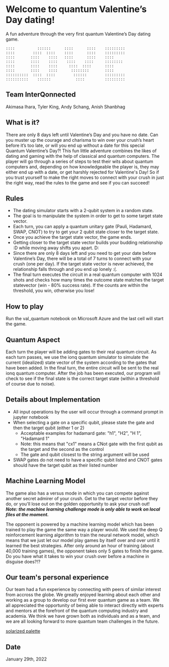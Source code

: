 # Welcome to quantum Valentine’s Day dating!

A fun adventure through the very first quantum Valentine’s Day dating game.

    ::::          ::::::      ::::      ::::    :::::::::
    ::::        ::::  ::::    ::::      ::::    :::::::::
    ::::       ::::    ::::   ::::      ::::    ::::
    ::::       ::::    ::::    ::::    ::::     ::::::::
    ::::       ::::    ::::     ::::  ::::      ::::
    ::::       ::::    ::::      ::::::::       ::::
    ::::::::::  ::::  ::::        ::::::        :::::::::
    ::::::::::    ::::::           ::::         :::::::::

## Team InterQonnected

Akimasa Ihara, Tyler King, Andy Schang, Anish Shanbhag

## What is it?

There are only 8 days left until Valentine’s Day and you have no date. Can you muster up the courage and charisma to win over your crush’s heart before it’s too late, or will you end up without a date for this special Quantum Valentine’s Day?! This fun little adventure combines the likes of dating and gaming with the help of classical and quantum computers. The player will go through a series of steps to test their wits about quantum computers and, depending on how knowledgeable the player is, they may either end up with a date, or get harshly rejected for Valentine's Day! So if you trust yourself to make the right moves to connect with your crush in just the right way, read the rules to the game and see if you can succeed!

## Rules

- The dating simulator starts with a 2-qubit system in a random state.
- The goal is to manipulate the system in order to get to some target state vector.
- Each turn, you can apply a quantum unitary gate (Pauli, Hadamard, SWAP, CNOT) to try to get your 2 qubit state closer to the target state.
- Once you achieve the target state vector, the game ends.
- Getting closer to the target state vector builds your budding relationship :D while moving away shifts you apart. D:
- Since there are only 8 days left and you need to get your date before Valentine’s Day, there will be a total of 7 turns to connect with your crush (one per day). If the target state vector is never achieved, the relationship falls through and you end up lonely :(.
- The final turn executes the circuit in a real quantum computer with 1024 shots and checks how many times the outcome state matches the target statevector (win - 80% success rate). If the counts are within the threshold, you win, otherwise you lose! 

## How to play
Run the val_quantum notebook on Microsoft Azure and the last cell will start the game. 

## Quantum Aspect

Each turn the player will be adding gates to their real quantum circuit. As each turn passes, we use the ionq quantum simulator to simulate the current (idealized) state vector of the system according to the gates that have been added. In the final turn, the entire circuit will be sent to the real ionq quantum computer. After the job has been executed, our program will check to see if the final state is the correct target state (within a threshold of course due to noise).

## Details about Implementation

- All input operations by the user will occur through a command prompt in jupyter notebook
- When selecting a gate on a specific qubit, please state the gate and then the target qubit (either 1 or 2)
  - Acceptable examples for hadamard gate: "h1", "H2", "H 1", "Hadamard 1"
  - Note: this means that "cx1" means a CNot gate with the first qubit as the target and the second as the control
  - The gate and qubit closest to the string argument will be used
- SWAP gates do not need to have a specific qubit listed and CNOT gates should have the target qubit as their listed number

## Machine Learning Model

The game also has a versus mode in which you can compete against another secret admirer of your crush. Get to the target vector before they do, or you'll lose out on the golden opportunity to ask your crush out!  
***Note: the machine learning challenge mode is only able to work on local files at the moment.***

The opponent is powered by a machine learning model which has been trained to play the game the same way a player would. We used the deep Q reinforcement learning algorithm to train the neural network model, which means that we just let our model play games by itself over and over until it learned the best strategies. After only around an hour of training (about 40,000 training games), the opponent takes only 5 gates to finish the game. Do you have what it takes to win your crush over before a machine in disguise does?!?

## Our team's personal experience
Our team had a fun experience by connecting with peers of similar interest from accross the globe. We greatly enjoyed learning about each other and working as a group to develop our first ever quantum game as a team. We all appreciated the opportunity of being able to interact directly with experts and mentors at the forefront of the quantum computing industry and academia. We think we have grown both as individuals and as a team, and we are all looking forward to more quantum team challenges in the future. 

[solarized palette](https://github.com/anish-shanbhag/2022_microsoft_ionq_challenge/blob/66c311d4a99557a2c367b3df5b761207e94a868a/Screen%20Shot%202022-01-30%20at%204.42.10%20PM.png)

## Date

January 29th, 2022
